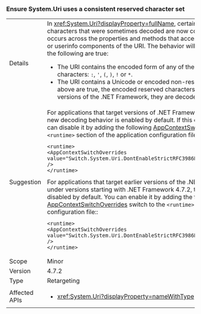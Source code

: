 ### Ensure System.Uri uses a consistent reserved character set


|   |   |
|---|---|
|Details|In <xref:System.Uri?displayProperty=fullName>, certain percent-encoded characters that were sometimes decoded are now consistently left encoded. This occurs across the properties and methods that access the path, query, fragment, or userinfo components of the URI. The behavior will change only when both of the following are true:<ul><li>The URI contains the encoded form of any of the following reserved characters: <code>:</code>, <code>'</code>, <code>(</code>, <code>)</code>, <code>!</code> or <code>*</code>.</li><li>The URI contains a Unicode or encoded non-reserved character. If both of the above are true, the encoded reserved characters are left encoded. In previous versions of the .NET Framework, they are decoded.</li></ul>|
|Suggestion|For applications that target versions of .NET Framework starting with 4.7.2, the new decoding behavior is enabled by default. If this change is undesirable, you can disable it by adding the following [AppContextSwitchOverrides](~/docs/framework/configure-apps/file-schema/runtime/appcontextswitchoverrides-element.md) switch to the <code>&lt;runtime&gt;</code> section of the application configuration file:<pre><code class="lang-xml">&lt;runtime&gt;&#13;&#10;&lt;AppContextSwitchOverrides value=&quot;Switch.System.Uri.DontEnableStrictRFC3986ReservedCharacterSets=true&quot; /&gt;&#13;&#10;&lt;/runtime&gt;&#13;&#10;</code></pre>For applications that target earlier versions of the .NET Framework but are running under versions starting with .NET Framework 4.7.2, the new decoding behavior is disabled by default. You can enable it by adding the following [AppContextSwitchOverrides](~/docs/framework/configure-apps/file-schema/runtime/appcontextswitchoverrides-element.md) switch to the <code>&lt;runtime&gt;</code> section of the application configuration file::<pre><code class="lang-xml">&lt;runtime&gt;&#13;&#10;&lt;AppContextSwitchOverrides value=&quot;Switch.System.Uri.DontEnableStrictRFC3986ReservedCharacterSets=false&quot; /&gt;&#13;&#10;&lt;/runtime&gt;&#13;&#10;</code></pre>|
|Scope|Minor|
|Version|4.7.2|
|Type|Retargeting|
|Affected APIs|<ul><li><xref:System.Uri?displayProperty=nameWithType></li></ul>|

